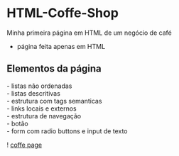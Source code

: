# HTML-Coffe-Shop
Minha primeira página em HTML de um negócio de café
- página feita apenas em HTML

<h2>Elementos da página</h2>
- listas não ordenadas<br>
- listas descritivas<br>
- estrutura com tags semanticas<br>
- links locais e externos<br>
- estrutura de navegação<br>
- botão<br>
- form com radio buttons e input de texto<br>


! [coffe page](https://github.com/Adriano-Dos-Santos/HTML-Coffe-Shop/blob/main/Screenshot.png)